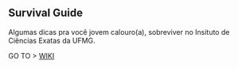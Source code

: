 ##  Survival Guide 
Algumas dicas pra você jovem calouro(a), sobreviver no Insituto de Ciências Exatas da UFMG. 

GO TO > [WIKI](https://github.com/girls-support-girls/survival-guide/wiki)
